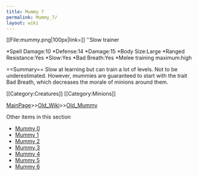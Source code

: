 ```yaml
---
title: Mummy 7
permalink: Mummy_7/
layout: wiki
---
```

[[File:mummy.png|100px|link=]] ''Slow trainer

*Spell Damage:10
*Defense:14
*Damage:15
*Body Size:Large
*Ranged Resistance:Yes
*Slow:Yes
*Bad Breath:Yes
*Melee training maximum:high

==Summary==
Slow at learning but can train a lot of levels. Not to be underestimated. However, mummies are guaranteed to start with the trait Bad Breath, which decreases the morale of minions around them. 

[[Category:Creatures]]
[[Category:Minions]]

[MainPage](/keeperrl_wiki/ "wikilink")>>[Old_Wiki](/keeperrl_wiki/Old_Wiki "wikilink")>>[Old_Mummy](/keeperrl_wiki/Old_Mummy "wikilink")

Other items in this section
-    [Mummy 0](/keeperrl_wiki/Mummy_0 "wikilink")
-    [Mummy 1](/keeperrl_wiki/Mummy_1 "wikilink")
-    [Mummy 2](/keeperrl_wiki/Mummy_2 "wikilink")
-    [Mummy 3](/keeperrl_wiki/Mummy_3 "wikilink")
-    [Mummy 4](/keeperrl_wiki/Mummy_4 "wikilink")
-    [Mummy 5](/keeperrl_wiki/Mummy_5 "wikilink")
-    [Mummy 6](/keeperrl_wiki/Mummy_6 "wikilink")
